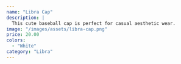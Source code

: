 ```yaml
---
name: "Libra Cap"
description: |
  This cute baseball cap is perfect for casual aesthetic wear.
image: "/images/assets/libra-cap.png"
price: 20.00
colors:
  - "White"
category: "Libra"
---
```

